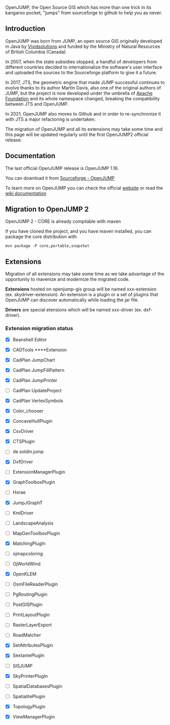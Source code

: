OpenJUMP, the Open Source GIS which has more than one trick in its kangaroo pocket, 
"jumps" from sourceforge to github to help you as never.

## Introduction

OpenJUMP was born from JUMP, an open source GIS originally developed in Java 
by [Vividsolutions](https://www.vividsolutions.com/open-source) and funded by 
the Ministry of Natural Resources of British Columbia (Canada).

In 2007, when the state subsidies stopped, a handful of developers from different 
countries decided to internationalize the software's user interface and uploaded 
the sources to the Sourceforge platform to give it a future.

In 2017, JTS, the geometric engine that made JUMP successful continues to evolve 
thanks to its author Martin Davis, also one of the original authors of JUMP, 
but the project is now developed under the umbrella of 
[Apache Foundation](https://projects.eclipse.org/projects/locationtech) and its
whole namespace changed, breaking the compatibility between JTS and OpenJUMP.

In 2021, OpenJUMP also moves to Github and in order to re-synchronize it with JTS 
a major refactoring is undertaken.

The migration of OpenJUMP and all its extensions may take some time and this page 
will be updated regularly until the first OpenJUMP2 official release.

## Documentation

The last official OpenJUMP release is OpenJUMP 1.16.

You can download it from [Sourceforge - OpenJUMP](https://sourceforge.net/projects/jump-pilot/files/OpenJUMP/)

To learn more on OpenJUMP you can check the official 
[website](http://www.openjump.org/) or read the 
[wiki documentation](http://ojwiki.soldin.de/index.php?title=Main_Page) 

## Migration to OpenJUMP 2

OpenJUMP 2 - CORE is already compilable with maven

If you have cloned the project, and you have maven installed,
you can package the core distribution with

`mvn package -P core,portable,snapshot
`

## Extensions

Migration of all extensions may take some time as we take 
advantage of the opportunity to mavenize and modernize
the migrated code.

**Extensions** hosted on openjump-gis group will be named 
xxx-extension (ex. skydriver-extension). An extension
is a plugin or a set of plugins that OpenJUMP can 
discover automatically while loading the jar file.

**Drivers** are special etensions which will be named 
xxx-driver (ex. dxf-driver).

### Extension migration status
- [x] Beanshell Editor
- [x] CADTools ****Extension
- [x] CadPlan JumpChart
- [x] CadPlan JumpFillPattern
- [x] CadPlan JumpPrinter
- [ ] CadPlan UpdateProject
- [x] CadPlan VertexSymbols
- [x] Color_chooser
- [x] ConcaveHullPlugin
- [x] CsvDriver
- [x] CTSPlugin
- [ ] de.soldin.jump
- [x] DxfDriver
- [ ] ExtensionManagerPlugin
- [x] GraphToolboxPlugin
- [ ] Horae
- [x] JumpJGraphT
- [ ] KmlDriver
- [ ] LandscapeAnalysis
- [ ] MapGenToolboxPlugin
- [x] MatchingPlugIn
- [ ] ojmapcoloring
- [ ] OjWorldWind
- [x] OpenKLEM
- [ ] OsmFileReaderPlugin
- [ ] PgRoutingPlugin
- [ ] PostGISPlugin
- [ ] PrintLayoutPlugin
- [ ] RasterLayerExport
- [ ] RoadMatcher
- [x] SetAttributesPlugin
- [x] SextantePlugIn
- [ ] SISJUMP
- [x] SkyPrinterPlugIn
- [ ] SpatialDatabasesPlugin
- [ ] SpatialitePlugin
- [x] TopologyPlugin
- [x] ViewManagerPlugin



